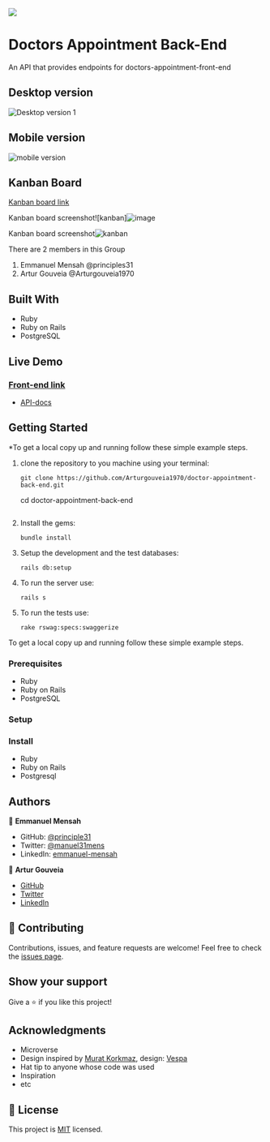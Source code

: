 ![](https://img.shields.io/badge/Microverse-blueviolet)
# Doctors Appointment Back-End
An API that provides endpoints for doctors-appointment-front-end

## Desktop version
![Desktop version 1](https://user-images.githubusercontent.com/90258833/197039118-6a815634-ebec-4105-bf20-5f4ccc2e74ec.PNG)

## Mobile version
![mobile version](https://user-images.githubusercontent.com/90258833/197039429-29b5b49f-18f2-420c-9ec5-3816cfe2bf87.PNG)

## Kanban Board
[Kanban board link](https://github.com/users/SiansandaTamara/projects/9/views/1)

Kanban board screenshot![kanban]![image](https://user-images.githubusercontent.com/94650066/194344342-8d64398e-1317-408b-bbc9-e8f0cea86e2a.png)

Kanban board screenshot![kanban](https://user-images.githubusercontent.com/90258833/197033875-e6647b09-1b4b-4966-a153-5c961aca00a6.PNG)

There are 2 members in this Group

1. Emmanuel Mensah @principles31
2. Artur Gouveia @Arturgouveia1970

## Built With

- Ruby
- Ruby on Rails
- PostgreSQL
  
 ## Live Demo
 ### [Front-end link](https://github.com/SiansandaTamara/doctor_appointment_frontend)
 
 
 - [API-docs](https://floating-taiga-89855.herokuapp.com/api/v1/appointments)



## Getting Started

*To get a local copy up and running follow these simple example steps.

1. clone the repository to you machine using your terminal:
   ```
   git clone https://github.com/Arturgouveia1970/doctor-appointment-back-end.git
   ```
   cd doctor-appointment-back-end
   ```
2. Install the gems:
   ```
   bundle install
   ```
3. Setup the development and the test databases:
    ```
   rails db:setup
    ```
4. To run the server use:
   ```
   rails s
   ```

5. To run the tests use:
   ```
   rake rswag:specs:swaggerize
   ```


To get a local copy up and running follow these simple example steps.

### Prerequisites
- Ruby
- Ruby on Rails
- PostgreSQL
### Setup

### Install
- Ruby
- Ruby on Rails
- Postgresql

## Authors

👤 **Emmanuel Mensah**

- GitHub: [@principle31](https://github.com/principles31)
- Twitter: [@manuel31mens](https://Twiter.com/@Manuel31mens)
- LinkedIn: [emmanuel-mensah](www.linkedin.com/in/emmanuel-mensah-)

👤 **Artur Gouveia**

- [GitHub](https://github.com/Arturgouveia1970)
- [Twitter](https://twitter.com/@arturgouveia10)
- [LinkedIn](https://www.linkedin.com/in/artur-gouveia-323868197/)

## 🤝 Contributing

Contributions, issues, and feature requests are welcome!
Feel free to check the [issues page](https://github.com/Arturgouveia1970/doctor-appointment-back-end/issues).

## Show your support

Give a ⭐️ if you like this project!

## Acknowledgments
- Microverse
- Design inspired by [Murat Korkmaz](https://www.behance.net/muratk), design: [Vespa](https://www.behance.net/gallery/26425031/Vespa-Responsive-Redesign)
- Hat tip to anyone whose code was used
- Inspiration
- etc

## 📝 License

This project is [MIT](./LICENSE) licensed.


